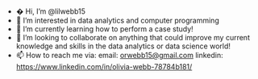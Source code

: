 - � Hi, I’m @lilwebb15
- 👀 I’m interested in data analytics and computer programming
- 🌱 I’m currently learning how to perform a case study! 
- 💞️ I’m looking to collaborate on anything that could improve my current knowledge and skills in the data analytics or data science world! 
- 📫 How to reach me via:
email: orwebb15@gmail.com
linkedin: https://www.linkedin.com/in/olivia-webb-78784b181/

<!---
lilwebb15/lilwebb15 is a ✨ special ✨ repository because its `README.md` (this file) appears on your GitHub profile.
You can click the Preview link to take a look at your changes.
--->
